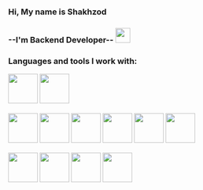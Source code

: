 ### Hi, My name is Shakhzod
### --I'm Backend Developer-- <img src="https://fonts.gstatic.com/s/e/notoemoji/latest/1f44b_1f3fb/512.webp" hight="30px" width="30px">
### Languages and tools I work with:
<code><img src="https://img.icons8.com/?size=100&id=13441&format=png&color=000000" hight="60px" width="60px"></code>
<code><img src="https://img.icons8.com/?size=100&id=13679&format=png&color=000000" hight="60px" width="60px"></code>
<br></br>
<code><img src="https://img.icons8.com/?size=100&id=qV-JzWYl9dzP&format=png&color=000000" hight="60px" width="60px"></code>
<code><img src="https://img.icons8.com/?size=100&id=38561&format=png&color=000000" hight="60px" width="60px"></code>
<code><img src="https://img.icons8.com/?size=100&id=1475&format=png&color=000000" hight="60px" width="60px"></code>
<code><img src="https://img.icons8.com/?size=100&id=EPbEfEa7o8CB&format=png&color=000000" hight="60px" width="60px"></code>
<code><img src="https://img.icons8.com/?size=100&id=LdUzF8b5sz2R&format=png&color=000000" hight="60px" width="60px"></code>
<code><img src="https://img.icons8.com/?size=100&id=16318&format=png&color=000000" hight="60px" width="60px"></code>
<br></br>
<code><img src="https://timeweb.com/media/bff61f5eb160ec40661943751b6b88dd.png" hight="60px" width="60px"></code>
<code><img src="https://delta-dev-software.fr/wp-content/uploads/2024/05/CSS-Logo.png" hight="60px" width="60px"></code>
<code><img src="https://img.icons8.com/?size=100&id=63208&format=png&color=000000" hight="60px" width="60px"></code>
<code><img src="https://upload.wikimedia.org/wikipedia/commons/thumb/0/08/Cisco_logo_blue_2016.svg/640px-Cisco_logo_blue_2016.svg.png" hight="60px" width="60px"></code>



